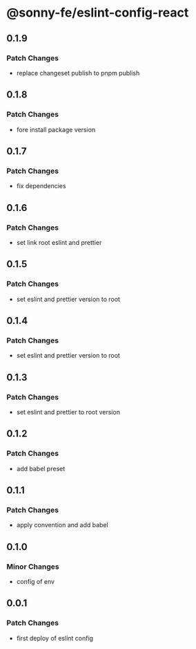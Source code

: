 # @sonny-fe/eslint-config-react

## 0.1.9

### Patch Changes

- replace changeset publish to pnpm publish

## 0.1.8

### Patch Changes

- fore install package version

## 0.1.7

### Patch Changes

- fix dependencies

## 0.1.6

### Patch Changes

- set link root eslint and prettier

## 0.1.5

### Patch Changes

- set eslint and prettier version to root

## 0.1.4

### Patch Changes

- set eslint and prettier version to root

## 0.1.3

### Patch Changes

- set eslint and prettier to root version

## 0.1.2

### Patch Changes

- add babel preset

## 0.1.1

### Patch Changes

- apply convention and add babel

## 0.1.0

### Minor Changes

- config of env

## 0.0.1

### Patch Changes

- first deploy of eslint config
